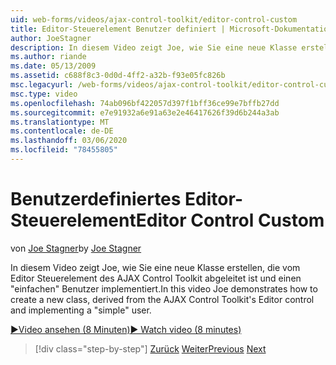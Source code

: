 ```yaml
---
uid: web-forms/videos/ajax-control-toolkit/editor-control-custom
title: Editor-Steuerelement Benutzer definiert | Microsoft-Dokumentation
author: JoeStagner
description: In diesem Video zeigt Joe, wie Sie eine neue Klasse erstellen, die vom Editor Steuerelement des AJAX Control Toolkit abgeleitet ist und einen "einfachen" Benutzer implementiert.
ms.author: riande
ms.date: 05/13/2009
ms.assetid: c688f8c3-0d0d-4ff2-a32b-f93e05fc826b
msc.legacyurl: /web-forms/videos/ajax-control-toolkit/editor-control-custom
msc.type: video
ms.openlocfilehash: 74ab096bf422057d397f1bff36ce99e7bffb27dd
ms.sourcegitcommit: e7e91932a6e91a63e2e46417626f39d6b244a3ab
ms.translationtype: MT
ms.contentlocale: de-DE
ms.lasthandoff: 03/06/2020
ms.locfileid: "78455805"
---
```

# <a name="editor-control-custom"></a><span data-ttu-id="ab834-103">Benutzerdefiniertes Editor-Steuerelement</span><span class="sxs-lookup"><span data-stu-id="ab834-103">Editor Control Custom</span></span>

<span data-ttu-id="ab834-104">von [Joe Stagner](https://github.com/JoeStagner)</span><span class="sxs-lookup"><span data-stu-id="ab834-104">by [Joe Stagner](https://github.com/JoeStagner)</span></span>

<span data-ttu-id="ab834-105">In diesem Video zeigt Joe, wie Sie eine neue Klasse erstellen, die vom Editor Steuerelement des AJAX Control Toolkit abgeleitet ist und einen "einfachen" Benutzer implementiert.</span><span class="sxs-lookup"><span data-stu-id="ab834-105">In this video Joe demonstrates how to create a new class, derived from the AJAX Control Toolkit's Editor control and implementing a "simple" user.</span></span>

[<span data-ttu-id="ab834-106">&#9654;Video ansehen (8 Minuten)</span><span class="sxs-lookup"><span data-stu-id="ab834-106">&#9654; Watch video (8 minutes)</span></span>](https://channel9.msdn.com/Blogs/ASP-NET-Site-Videos/editor-control-custom)

> [!div class="step-by-step"]
> <span data-ttu-id="ab834-107">[Zurück](editor-control.md)
> [Weiter](create-a-new-custom-extender.md)</span><span class="sxs-lookup"><span data-stu-id="ab834-107">[Previous](editor-control.md)
[Next](create-a-new-custom-extender.md)</span></span>
